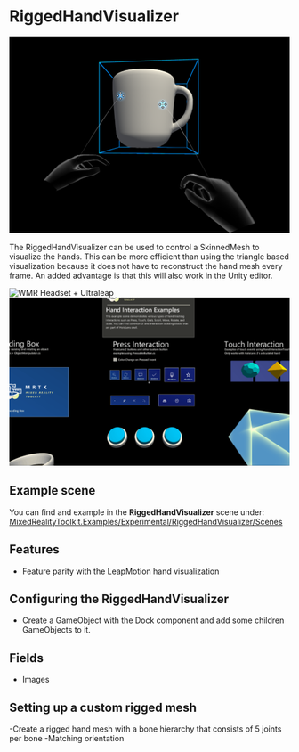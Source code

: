 # RiggedHandVisualizer
![RiggedHandVisualizer](../../../../../Documentation/Images/RiggedHandVisualizer/MRTK_RiggedHandVisualizer_Main.png)

The RiggedHandVisualizer can be used to control a SkinnedMesh to visualize the hands.
This can be more efficient than using the triangle based visualization because it does not have to reconstruct the hand mesh every frame. 
An added advantage is that this will also work in the Unity editor.

![WMR Headset + Ultraleap](../../../../../Documentation/Images/RiggedHandVisualizer/MRTK_RiggedHandVisualizer_Leapmotion.gif)
![InputSimulation](../../../../../Documentation/Images/RiggedHandVisualizer/MRTK_RiggedHandVisualizer_InputSimulation.gif)

## Example scene
You can find and example in the **RiggedHandVisualizer** scene under:
[MixedRealityToolkit.Examples/Experimental/RiggedHandVisualizer/Scenes](../../../Examples/Experimental/RiggedHandVisualizer/Scenes)

## Features
- Feature parity with the LeapMotion hand visualization

## Configuring the RiggedHandVisualizer
- Create a GameObject with the Dock component and add some children GameObjects to it.

## Fields
- Images 

## Setting up a custom rigged mesh

-Create a rigged hand mesh with a bone hierarchy that consists of 5 joints per bone 
-Matching orientation 
